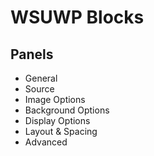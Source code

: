 # WSUWP Blocks


## Panels
- General
- Source
- Image Options
- Background Options
- Display Options
- Layout & Spacing
- Advanced